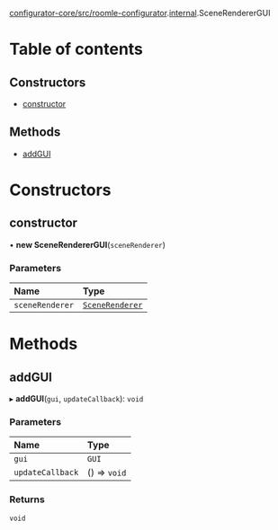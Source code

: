 [configurator-core/src/roomle-configurator](../modules/configurator_core_src_roomle_configurator.md).[internal](../modules/configurator_core_src_roomle_configurator._internal_.md).SceneRendererGUI

# Table of contents

## Constructors

- [constructor](configurator_core_src_roomle_configurator._internal_.SceneRendererGUI.md#constructor)

## Methods

- [addGUI](configurator_core_src_roomle_configurator._internal_.SceneRendererGUI.md#addgui)

# Constructors

## constructor

• **new SceneRendererGUI**(`sceneRenderer`)

### Parameters

| Name | Type |
| :------ | :------ |
| `sceneRenderer` | [`SceneRenderer`](configurator_core_src_roomle_configurator._internal_.SceneRenderer.md) |

# Methods

## addGUI

▸ **addGUI**(`gui`, `updateCallback`): `void`

### Parameters

| Name | Type |
| :------ | :------ |
| `gui` | `GUI` |
| `updateCallback` | () => `void` |

### Returns

`void`
